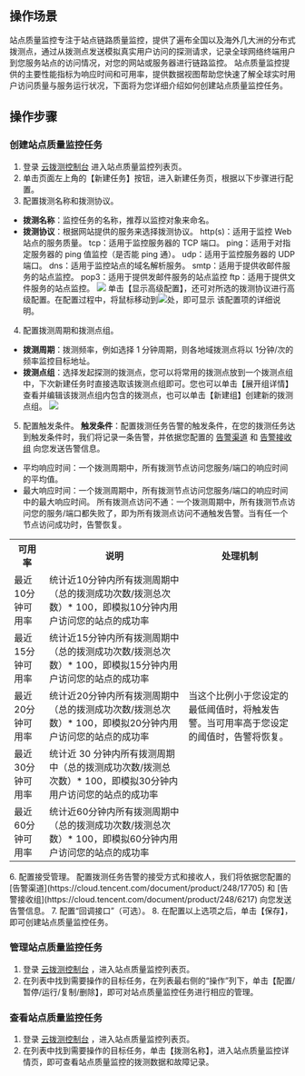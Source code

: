 ## 操作场景
站点质量监控专注于站点链路质量监控，提供了遍布全国以及海外几大洲的分布式拨测点，通过从拨测点发送模拟真实用户访问的探测请求，记录全球网络终端用户到您服务站点的访问情况，对您的网站或服务器进行链路监控。
站点质量监控提供的主要性能指标为响应时间和可用率，提供数据视图帮助您快速了解全球实时用户访问质量与服务运行状况，下面将为您详细介绍如何创建站点质量监控任务。


## 操作步骤
### 创建站点质量监控任务
1. 登录 [云拨测控制台](https://console.cloud.tencent.com/cat) 进入站点质量监控列表页。
2. 单击页面左上角的【新建任务】按钮，进入新建任务页，根据以下步骤进行配置。
3. 配置拨测名称和拨测协议。
 - **拨测名称**：监控任务的名称，推荐以监控对象来命名。
 - **拨测协议**：根据网站提供的服务来选择拨测协议。
http(s)：适用于监控 Web 站点的服务质量。
tcp：适用于监控服务器的 TCP 端口。
ping：适用于对指定服务器的 ping 值监控（是否能 ping 通）。
udp：适用于监控服务器的 UDP 端口。
dns：适用于监控站点的域名解析服务。
smtp：适用于提供收邮件服务的站点监控。
pop3：适用于提供发邮件服务的站点监控
ftp：适用于提供文件服务的站点监控。
![](https://main.qcloudimg.com/raw/49e635c1d47225a0cdfe0f94d06bb243.png)
单击【显示高级配置】，还可对所选的拨测协议进行高级配置。在配置过程中，将鼠标移动到<img src="https://main.qcloudimg.com/raw/7b621b8ddc9459cad72d6f52c231cf1f.png"  style="margin:0;">处，即可显示
该配置项的详细说明。
4. 配置拨测周期和拨测点组。
 -  **拨测周期**：拨测频率，例如选择 1 分钟周期，则各地域拨测点将以 1分钟/次的频率监控目标地址。
 -  **拨测点组**：选择发起探测的拨测点，您可以将常用的拨测点放到一个拨测点组中，下次新建任务时直接选取该拨测点组即可。您也可以单击【展开组详情】查看并编辑该拨测点组内包含的拨测点，也可以单击【新建组】创建新的拨测点组。
![](https://main.qcloudimg.com/raw/4663e6bb33c416347e15e8f72280e9d3.png)
5. 配置触发条件。
**触发条件**：配置拨测任务告警的触发条件，在您的拨测任务达到触发条件时，我们将记录一条告警，并依据您配置的 [告警渠道](https://cloud.tencent.com/document/product/248/17705) 和 [告警接收组](https://cloud.tencent.com/document/product/248/6217) 向您发送告警信息。
  - 平均响应时间：一个拨测周期中，所有拨测节点访问您服务/端口的响应时间的平均值。
  - 最大响应时间：一个拨测周期中，所有拨测节点访问您服务/端口的响应时间中的最大响应时间。
    所有拨测点访问不通：一个拨测周期中，所有拨测节点访问您的服务/端口都失败了，即为所有拨测点访问不通触发告警。当有任一个节点访问成功时，告警恢复。
<table>
   <tr>
      <th>可用率</th>
      <th>说明</th>
      <th>处理机制</th>
   </tr>
   <tr>
      <td>最近10分钟可用率</td>
      <td>统计近10分钟内所有拨测周期中（总的拨测成功次数/拨测总次数）* 100，即模拟10分钟内用户访问您的站点的成功率</td>
      <td rowspan="5">当这个比例小于您设定的最低阈值时，将触发告警。当可用率高于您设定的阈值时，告警将恢复。</td>
   </tr>
   <tr>
      <td>最近15分钟可用率</td>
      <td>统计近15分钟内所有拨测周期中（总的拨测成功次数/拨测总次数）* 100，即模拟15分钟内用户访问您的站点的成功率</td>
   </tr>
   <tr>
      <td>最近20分钟可用率</td>
      <td>统计近20分钟内所有拨测周期中（总的拨测成功次数/拨测总次数）* 100，即模拟20分钟内用户访问您的站点的成功率</td>
   </tr>
   <tr>
      <td>最近30分钟可用率</td>
      <td>统计近 30 分钟内所有拨测周期中（总的拨测成功次数/拨测总次数）* 100，即模拟30分钟内用户访问您的站点的成功率</td>
   </tr>
   <tr>
      <td>最近60分钟可用率</td>
      <td>统计近60分钟内所有拨测周期中（总的拨测成功次数/拨测总次数）* 100，即模拟60分钟内用户访问您的站点的成功率</td>
   </tr>
</table>
6. 配置接受管理。
配置拨测任务告警的接受方式和接收人，我们将依据您配置的 [告警渠道](https://cloud.tencent.com/document/product/248/17705) 和 [告警接收组](https://cloud.tencent.com/document/product/248/6217) 向您发送告警信息。
7. 配置“回调接口”（可选）。
8. 在配置以上选项之后，单击【保存】，即可创建站点质量监控任务。


### 管理站点质量监控任务
1. 登录 [云拨测控制台](https://console.cloud.tencent.com/cat) ，进入站点质量监控列表页。
2. 在列表中找到需要操作的目标任务，在列表最右侧的“操作”列下，单击【配置/暂停/运行/复制/删除】，即可对站点质量监控任务进行相应的管理。

### 查看站点质量监控任务
1. 登录 [云拨测控制台](https://console.cloud.tencent.com/cat) ，进入站点质量监控列表页。
2. 在列表中找到需要操作的目标任务，单击【拨测名称】，进入站点质量监控详情页，即可查看站点质量监控的拨测数据和故障记录。
